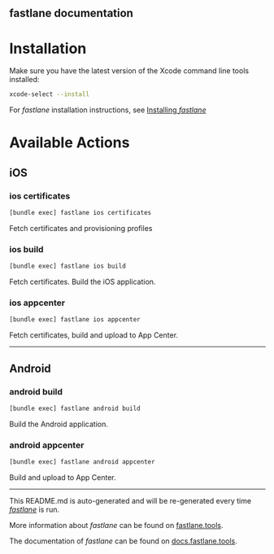 ## fastlane documentation

# Installation

Make sure you have the latest version of the Xcode command line tools installed:

```sh
xcode-select --install
```

For _fastlane_ installation instructions, see [Installing _fastlane_](https://docs.fastlane.tools/#installing-fastlane)

# Available Actions

## iOS

### ios certificates

```sh
[bundle exec] fastlane ios certificates
```

Fetch certificates and provisioning profiles

### ios build

```sh
[bundle exec] fastlane ios build
```

Fetch certificates. Build the iOS application.

### ios appcenter

```sh
[bundle exec] fastlane ios appcenter
```

Fetch certificates, build and upload to App Center.

---

## Android

### android build

```sh
[bundle exec] fastlane android build
```

Build the Android application.

### android appcenter

```sh
[bundle exec] fastlane android appcenter
```

Build and upload to App Center.

---

This README.md is auto-generated and will be re-generated every time [_fastlane_](https://fastlane.tools) is run.

More information about _fastlane_ can be found on [fastlane.tools](https://fastlane.tools).

The documentation of _fastlane_ can be found on [docs.fastlane.tools](https://docs.fastlane.tools).
